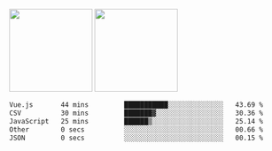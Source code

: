 <img src="https://github-readme-stats.vercel.app/api?username=Dream4ever&count_private=true&show_icons=true&theme=tokyonight" height="150" /> <img src="https://github-readme-stats.vercel.app/api/top-langs/?username=Dream4ever&count_private=true&show_icons=true&theme=tokyonight&langs_count=5&layout=compact" height="150" />

<!--START_SECTION:waka-->

```txt
Vue.js       44 mins         ███████████░░░░░░░░░░░░░░   43.69 %
CSV          30 mins         ███████▓░░░░░░░░░░░░░░░░░   30.36 %
JavaScript   25 mins         ██████▒░░░░░░░░░░░░░░░░░░   25.14 %
Other        0 secs          ░░░░░░░░░░░░░░░░░░░░░░░░░   00.66 %
JSON         0 secs          ░░░░░░░░░░░░░░░░░░░░░░░░░   00.15 %
```

<!--END_SECTION:waka-->
